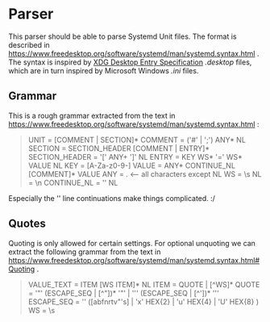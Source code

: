 # Parser

This parser should be able to parse Systemd Unit files.
The format is described in https://www.freedesktop.org/software/systemd/man/systemd.syntax.html .
The syntax is inspired by [XDG Desktop Entry Specification](https://specifications.freedesktop.org/desktop-entry-spec/latest/) _.desktop_ files, which are in turn inspired by Microsoft Windows _.ini_ files.

## Grammar

This is a rough grammar extracted from the text in https://www.freedesktop.org/software/systemd/man/systemd.syntax.html :

> UNIT           = [COMMENT | SECTION]*
> COMMENT        = ('#' | ';') ANY* NL
> SECTION        = SECTION_HEADER [COMMENT | ENTRY]*
> SECTION_HEADER = '[' ANY+ ']' NL
> ENTRY          = KEY WS* '=' WS* VALUE NL
> KEY            = [A-Za-z0-9-]
> VALUE          = ANY* CONTINUE_NL [COMMENT]* VALUE
> ANY            = . <-- all characters except NL
> WS             = \s
> NL             = \n
> CONTINUE_NL    = '\' NL

Especially the '\' line continuations make things complicated. :/

## Quotes

Quoting is only allowed for certain settings.
For optional unquoting we can extract the following grammar from the text in https://www.freedesktop.org/software/systemd/man/systemd.syntax.html#Quoting .

> VALUE_TEXT = ITEM [WS ITEM]* NL
> ITEM       = QUOTE | [^WS]*
> QUOTE      = '"' (ESCAPE_SEQ | [^"])* '"' | '\'' (ESCAPE_SEQ | [^'])* '\''
> ESCAPE_SEQ = '\' ([abfnrtv\"'s] | 'x' HEX{2} | 'u' HEX{4} | 'U' HEX{8} )
> WS         = \s
